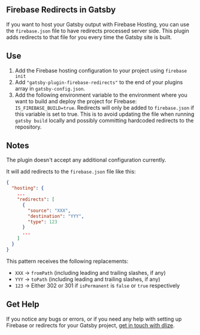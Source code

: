 Firebase Redirects in Gatsby
---

If you want to host your Gatsby output with Firebase Hosting, you can use the `firebase.json`
file to have redirects processed server side. This plugin adds redirects to that file for you
every time the Gatsby site is built.

## Use

1. Add the Firebase hosting configuration to your project using `firebase init`
2. Add `"gatsby-plugin-firebase-redirects"` to the end of your plugins array in `gatsby-config.json`.
3. Add the following environment variable to the environment where you want to build and deploy the project for Firebase: `IS_FIREBASE_BUILD=true`. Redirects will only be added to `firebase.json` if this variable is set to true. This is to avoid updating the file when running `gatsby build` locally and possibly committing hardcoded redirects to the repository.

## Notes

The plugin doesn't accept any additional configuration currently.

It will add redirects to the `firebase.json` file like this:

```json
{
  "hosting": {
    ...
    "redirects": [
      {
        "source": "XXX",
        "destination": "YYY",
        "type": 123
      }
      ...
    ]
  }
}
```

This pattern receives the following replacements:

* `XXX` -> `fromPath` (including leading and trailing slashes, if any)
* `YYY` -> `toPath` (including leading and trailing slashes, if any)
* `123` -> Either 302 or 301 if `isPermanent` is `false` or `true` respectively

## Get Help
If you notice any bugs or errors, or if you need any help with setting up Firebase or redirects for your Gatsby project, [get in touch with dlize](https://on.dlize.de/contact-b704e0).
